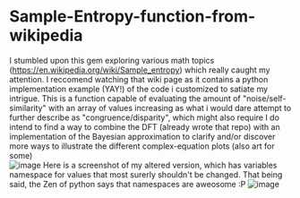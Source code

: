 # Sample-Entropy-function-from-wikipedia
I stumbled upon this gem exploring various math topics (https://en.wikipedia.org/wiki/Sample_entropy) which really caught my attention. 
I reccomend watching that wiki page as it contains a python implementation example (YAY!) of the code i customized to satiate my intrigue.
This is a function capable of evaluating the amount of "noise/self-similarity" with an array of values increasing 
as what i would dare attempt to further describe as "congruence/disparity", which might also require 
 I do intend to find a way to combine the DFT (already wrote that repo) with an implementation of 
the Bayesian approximation to clarify and/or discover more ways to illustrate the different complex-equation plots (also art for some)  
![image](https://user-images.githubusercontent.com/35152978/169434972-7e6e8f6f-ceef-48b4-b469-2edacd84ad24.png)
Here is a screenshot of my altered version, which has variables namespace for values that most surerly shouldn't be changed. 
That being said, the Zen of python says that namespaces are aweosome :P
![image](https://user-images.githubusercontent.com/35152978/169434153-5dacdd53-506b-4f35-a127-0e0627dc8279.png)
